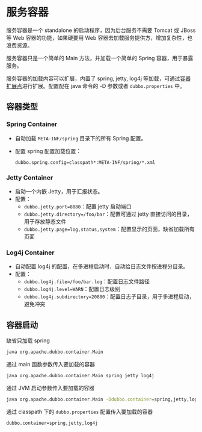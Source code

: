 # 服务容器

服务容器是一个 standalone 的启动程序，因为后台服务不需要 Tomcat 或 JBoss 等 Web 容器的功能，如果硬要用 Web 容器去加载服务提供方，增加复杂性，也浪费资源。

服务容器只是一个简单的 Main 方法，并加载一个简单的 Spring 容器，用于暴露服务。

服务容器的加载内容可以扩展，内置了 spring, jetty, log4j 等加载，可通过[容器扩展点](http://dubbo.apache.org/zh-cn/docs/dev/impls/container.html)进行扩展。配置配在 java 命令的 -D 参数或者 `dubbo.properties` 中。

## 容器类型

### Spring Container

* 自动加载 `META-INF/spring` 目录下的所有 Spring 配置。
* 配置 spring 配置加载位置：

    ```properties
    dubbo.spring.config=classpath*:META-INF/spring/*.xml
    ```

### Jetty Container

* 启动一个内嵌 Jetty，用于汇报状态。
* 配置：
    * `dubbo.jetty.port=8080`：配置 jetty 启动端口
    * `dubbo.jetty.directory=/foo/bar`：配置可通过 jetty 直接访问的目录，用于存放静态文件
    * `dubbo.jetty.page=log,status,system`：配置显示的页面，缺省加载所有页面


### Log4j Container

* 自动配置 log4j 的配置，在多进程启动时，自动给日志文件按进程分目录。
* 配置：
    * `dubbo.log4j.file=/foo/bar.log`：配置日志文件路径
    * `dubbo.log4j.level=WARN`：配置日志级别
    * `dubbo.log4j.subdirectory=20880`：配置日志子目录，用于多进程启动，避免冲突

## 容器启动

缺省只加载 spring

```sh
java org.apache.dubbo.container.Main
```

通过 main 函数参数传入要加载的容器

```sh
java org.apache.dubbo.container.Main spring jetty log4j
```

通过 JVM 启动参数传入要加载的容器

```sh
java org.apache.dubbo.container.Main -Ddubbo.container=spring,jetty,log4j
```

通过 classpath 下的 `dubbo.properties` 配置传入要加载的容器

```
dubbo.container=spring,jetty,log4j
```
